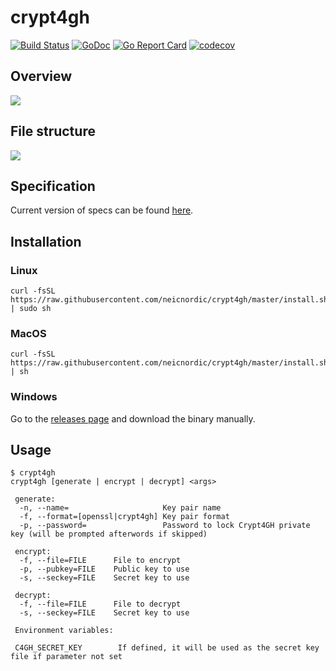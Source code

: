 # crypt4gh
[![Build Status](https://github.com/neicnordic/crypt4gh/workflows/Go/badge.svg)](https://github.com/neicnordic/crypt4gh/actions)
[![GoDoc](https://godoc.org/github.com/neicnordic/crypt4gh?status.svg)](https://pkg.go.dev/github.com/neicnordic/crypt4gh?tab=subdirectories)
[![Go Report Card](https://goreportcard.com/report/github.com/neicnordic/crypt4gh)](https://goreportcard.com/report/github.com/neicnordic/crypt4gh)
[![codecov](https://codecov.io/gh/neicnordic/crypt4gh/branch/master/graph/badge.svg)](https://codecov.io/gh/neicnordic/crypt4gh)

## Overview
![](https://www.ga4gh.org/wp-content/uploads/Crypt4GH_comic.png)

## File structure
![](https://habrastorage.org/webt/yn/y2/pk/yny2pkp68sccx1vbvmodz-hfpzm.png)

## Specification
Current version of specs can be found [here](http://samtools.github.io/hts-specs/crypt4gh.pdf).

## Installation

### Linux
```
curl -fsSL https://raw.githubusercontent.com/neicnordic/crypt4gh/master/install.sh | sudo sh
```

### MacOS
```
curl -fsSL https://raw.githubusercontent.com/neicnordic/crypt4gh/master/install.sh | sh
```

### Windows
Go to the [releases page](https://github.com/neicnordic/crypt4gh/releases) and download the binary manually.

## Usage
```
$ crypt4gh
crypt4gh [generate | encrypt | decrypt] <args>

 generate:
  -n, --name=                     Key pair name
  -f, --format=[openssl|crypt4gh] Key pair format
  -p, --password=                 Password to lock Crypt4GH private key (will be prompted afterwords if skipped)

 encrypt:
  -f, --file=FILE      File to encrypt
  -p, --pubkey=FILE    Public key to use
  -s, --seckey=FILE    Secret key to use

 decrypt:
  -f, --file=FILE      File to decrypt
  -s, --seckey=FILE    Secret key to use

 Environment variables:

 C4GH_SECRET_KEY        If defined, it will be used as the secret key file if parameter not set
```
